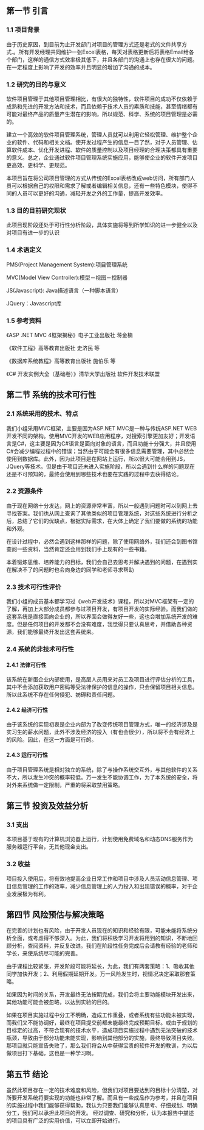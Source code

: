 ## 第一节 引言

### 1.1 项目背景

由于历史原因，到目前为止开发部门对项目的管理方式还是老式的文件共享方式.。所有开发经理共同维护一张Excel表格，每天对表格更新后将表格Email给各个部门，这样的通信方式效率极其低下，并且各部门的沟通上也存在很大的问题。在一定程度上影响了开发的效率并且明显的增加了沟通的成本。

### 1.2 研究的目的与意义

软件项目管理于其他项目管理相比，有很大的独特性，软件项目的成功不仅依赖于成熟和先进的开发方法和技术，而且依赖于技术人员的素质和技能，甚至情绪都有可能对最终产品的质量产生潜在的影响，所以规范、科学、系统的项目管理是必需的。

建立一个高效的软件项目管理系统，管理人员就可以利用它轻松管理、维护整个企业的软件、代码和相关文档。使开发过程产生的信息一目了然，对于人员管理、估算软件成本、优化开发进程、软件的质量控制以及项目经理的合理决策都具有重要的意义。总之，企业通过软件项目管理系统实施应用，能够使企业的软件开发项目更高效、更科学、更规范。

本项目旨在将公司项目管理的方式从传统的Excel表格改成web访问，所有部门人员可以根据自己的权限和需求了解或者编辑相关信息，还有一些特色模块，使得不同的人员可以更好的沟通，减轻开发之外的工作量，提高开发效率。

### 1.3 目的目前研究现状

此项目现阶段还处于可行性分析阶段，具体实施将等到所学知识的进一步健全以及对项目有进一步的认识

### 1.4 术语定义

PMS(Project Management System):项目管理系统

MVC(Model View Controller):模型－视图－控制器

JS(Javascript): Java描述语言（一种脚本语言）

JQuery：Javascript库


### 1.5 参考资料

《ASP .NET MVC 4框架揭秘》电子工业出版社 蒋金楠

《软件工程》高等教育出版社 史济民 等

《数据库系统教程》高等教育出版社 施伯乐 等

《C# 开发实例大全（基础卷）》清华大学出版社 软件开发技术联盟

## 第二节 系统的技术可行性

### 2.1 系统采用的技术、特点

我们小组采用MVC框架，主要是因为ASP.NET MVC是一种与传统ASP.NET WEB开发不同的架构。使用MVC开发的WEB应用程序，对搜索引擎更加友好；开发语言是C#，这主要是因为C#语言是面向对象的语言，而且功能十分强大，并且使用C#会减少编程过程中的错误；当然由于可能会有很多信息需要管理，其中必然会使用到数据库。此外，因为此项目是在网站上运行，所以很大可能会用到JS，JQuery等技术。但是由于项目还未进入实施阶段，所以会遇到什么样的问题现在还是不可预知的，最终会使用到哪些技术也要在实践的过程中去获得结论。

### 2.2 资源条件

由于现在网络十分发达，网上的资源非常丰富，所以一般遇到问题时可以到网上去寻找答案。我们也从网上查询了其他类似的项目管理系统，对这些系统进行分析之后，总结了它们的优缺点，根据实际需求，在大体上确定了我们要做的系统的功能和外观。

在设计过程中，必然会遇到这样那样的问题，除了使用网络外，我们还会到图书馆查阅一些资料，当然肯定还会用到我们手上现有的一些书籍。

本着锻炼思维、培养能力的目标，我们会自己去思考并解决遇到的问题，在遇到实在解决不了的问题时也会向身边的同学和老师寻求帮助

### 2.3 技术可行性评价

我们小组的成员基本都学习过《web开发技术》课程，所以对MVC框架有一定的了解，再加上大部分成员都参与过项目开发，有项目开发的实际经验。而我们做的这套系统是直接面向企业的，所以界面会做得友好一些，这也会增加系统开发的难度。但是任何项目的开发都不会没有难度，我觉得只要认真思考，并借助各种资源，我们能够最终开发出这套系统来。

### 2.4 系统的非技术可行性

#### 2.4.1 法律可行性

该系统在新蛋企业内部使用，是高层人员用来对员工及项目进行评估分析的工具，其中不会添加获取用户密码等受法律保护的信息的操作，只会保留项目相关信息。所以此系统不存在任何侵犯、妨碍和责任问题。

#### 2.4.2 经济可行性

由于该系统的实现初衷是企业内部为了改变传统项目管理方式，唯一的经济涉及是实习生的薪水问题，此外不涉及经济的投入（有也会很少），所以将不会有经济上的风险。因此，在这一方面是可行的。

#### 2.4.3 运行可行性

由于项目管理系统是相对独立的系统，除了与操作系统交互外，与其他软件的关系不大，所以发生冲突的概率较低。万一发生不能协调工作，为了本系统的安全，将对外来系统做一定限制，严重的将采取禁用策略。

## 第三节 投资及效益分析

### 3.1 支出

本项目基于现有的计算机浏览器上运行，计划使用免费域名和动态DNS服务作为服务器运行平台，无其他现金支出。

### 3.2 收益

项目投入使用后，将有效地提高企业日常工作和项目中涉及人员活动信息管理、项目信息管理的工作的效率，减少信息管理上的人力投入和出现错误的概率，对于企业发展极为有利。

## 第四节 风险预估与解决策略

在完善的计划也有风险，由于开发人员现在的知识和经验有限，可能未能将系统分析全面，或考虑得不够深入。为此，我们将积极学习开发将用到的知识，不断地回顾分析，查阅资料，并反复改进。我们在阶段性任务完成后会请教有经验的老师和学长，来使系统尽可能的完善。

由于课程比较紧张，开发阶段可能将延长，为此，我们有两套策略：1、吸收其他同学加快开发；2、利用假期延期开发。万一风险发生时，视情况决定采取那套策略。

如果因为时间的关系，开发最终无法按期完成，我们会将主要功能模块开发出来，其他功能可能会被忽略，以达到实验的目的。

如果在项目实施过程中分工不明确，造成工作重叠，或者系统有些功能未被实现，而我们又不能协调好，最终在项目提交前都未能最终完成预期目标。或由于规划的目标定的过高，不符合现有的技术水平，造成项目实施过程中遇到无法突破的技术瓶颈，导致由于部分功能未能实现，影响到其他部分的实施，最终导致项目失败。那项目就只能宣告失败了，那么我们将会从中获得宝贵的软件开发的教训，为以后做项目打下基础，这也是一种学习啊。

## 第五节 结论

虽然此项目存在一定的技术难度和风险，但我们对项目要达到的目标十分清楚，对所要开发系统将要实现的功能也非常了解。而且有一些成品作为参考，并且在项目的实施过程中我们能够获得帮助，我认为只要我们能够认真思考、仔细规划、明确分工，我们可以承担此项目的开发。
经过调查、研究和分析，认为本报告中描述的项目具有广泛的实用价值，可以立即开始进行。
